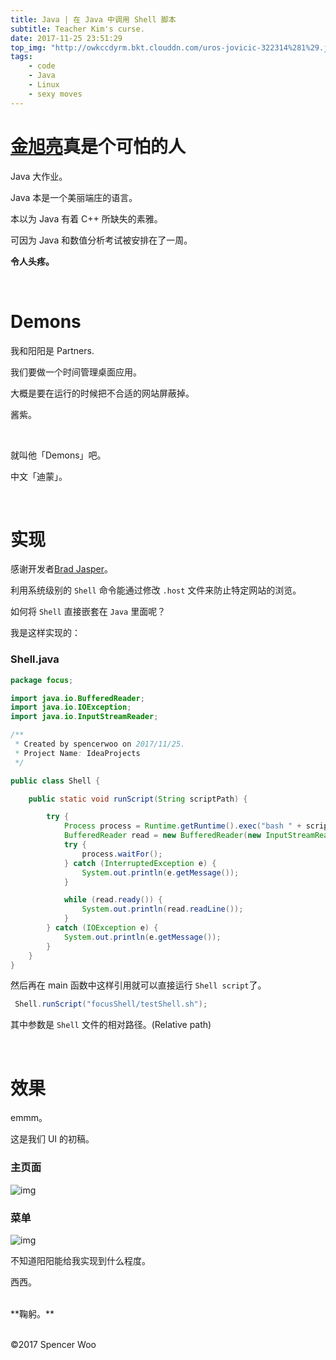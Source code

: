 ```yaml
---
title: Java | 在 Java 中调用 Shell 脚本
subtitle: Teacher Kim's curse.
date: 2017-11-25 23:51:29
top_img: "http://owkccdyrm.bkt.clouddn.com/uros-jovicic-322314%281%29.jpg"
tags:
    - code
    - Java
    - Linux
    - sexy moves
---
```


# [金旭亮](http://www.jinxuliang.com/MainWebSite)真是个可怕的人

Java 大作业。

Java 本是一个美丽端庄的语言。

本以为 Java 有着 C++ 所缺失的素雅。

可因为 Java 和数值分析考试被安排在了一周。

**令人头疼。**

<br>

# Demons

我和阳阳是 Partners.

我们要做一个时间管理桌面应用。

大概是要在运行的时候把不合适的网站屏蔽掉。

酱紫。

<br>

就叫他「Demons」吧。

中文「迪蒙」。

<br>

# 实现

感谢开发者[Brad Jasper](http://github.com/bradjasper)。

利用系统级别的 `Shell` 命令能通过修改 `.host` 文件来防止特定网站的浏览。

如何将 `Shell` 直接嵌套在 `Java` 里面呢？

我是这样实现的：



### Shell.java

```java
package focus;

import java.io.BufferedReader;
import java.io.IOException;
import java.io.InputStreamReader;

/**
 * Created by spencerwoo on 2017/11/25.
 * Project Name: IdeaProjects
 */

public class Shell {

    public static void runScript(String scriptPath) {

        try {
            Process process = Runtime.getRuntime().exec("bash " + scriptPath);
            BufferedReader read = new BufferedReader(new InputStreamReader(process.getInputStream()));
            try {
                process.waitFor();
            } catch (InterruptedException e) {
                System.out.println(e.getMessage());
            }

            while (read.ready()) {
                System.out.println(read.readLine());
            }
        } catch (IOException e) {
            System.out.println(e.getMessage());
        }
    }
}
```



然后再在 main 函数中这样引用就可以直接运行 `Shell script`了。

```java
 Shell.runScript("focusShell/testShell.sh");
```

其中参数是 `Shell` 文件的相对路径。(Relative path)

<br>

# 效果

emmm。

这是我们 UI 的初稿。

### 主页面

![img](http://owkccdyrm.bkt.clouddn.com/2.jpg)

### 菜单

![img](http://owkccdyrm.bkt.clouddn.com/UI1.jpg)

不知道阳阳能给我实现到什么程度。

西西。

</br>
**鞠躬。**
</br>
</br>

©2017 Spencer Woo

